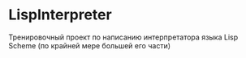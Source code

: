 # LispInterpreter

Тренировочный проект по написанию интерпретатора языка Lisp Scheme (по крайней мере большей его части)